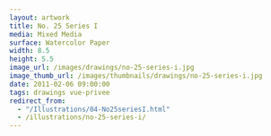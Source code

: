 ```yaml
---
layout: artwork
title: No. 25 Series I
media: Mixed Media
surface: Watercolor Paper
width: 8.5
height: 5.5
image_url: /images/drawings/no-25-series-i.jpg
image_thumb_url: /images/thumbnails/drawings/no-25-series-i.jpg
date: 2011-02-06 09:00:00
tags: drawings vue-privee
redirect_from:
  - "/Illustrations/04-No25seriesI.html"
  - /illustrations/no-25-series-i/
---
```

